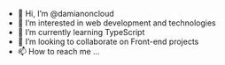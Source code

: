 - 👋 Hi, I’m @damianoncloud
- 👀 I’m interested in web development and technologies
- 🌱 I’m currently learning TypeScript
- 💞️ I’m looking to collaborate on Front-end projects
- 📫 How to reach me ...

<!---
damianoncloud/damianoncloud is a ✨ special ✨ repository because its `README.md` (this file) appears on your GitHub profile.
You can click the Preview link to take a look at your changes.
--->
